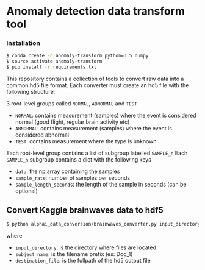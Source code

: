 # Anomaly detection data transform tool


### Installation
```bash
$ conda create -n anomaly-transform python=3.5 numpy
$ source activate anomaly-transform
$ pip install -r requirements.txt
```


This repository contains a collection of tools to convert raw data into a common hd5 file format.
Each converter must create an hd5 file with the following structure:

3 root-level groups called `NORMAL`, `ABNORMAL` and `TEST`
* `NORMAL`: contains measurement (samples) where the event is considered normal (good flight, regular brain activity etc)
* `ABNORMAL`: contains measurement (samples) where the event is considered abnormal 
* `TEST`: contains measurement where the type is unknown

Each root-level group contains a list of subgroup labelled `SAMPLE_n`
Each `SAMPLE_n` subgroup contains a dict with the following keys

* `data`: the np.array containing the samples
* `sample_rate`: number of samples per seconds
* `sample_length_seconds`: the length of the sample in seconds (can be optional)


Convert Kaggle brainwaves data to hdf5
--------------------

```bash
$ python alphai_data_conversion/brainwaves_converter.py input_directory subject_name destination_file
```
where
* `input_directory`: is the directory where files are located
* `subject_name`: is the filename prefix (es: Dog_1)
* `destination_file`: is the fullpath of the hd5 output file


